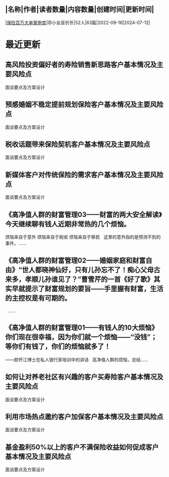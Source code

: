 |名称|作者|读者数量|内容数量|创建时间|更新时间|
---
|[保险百万大单案例库](https://xiaobot.net/p/Angela310?refer=0b133df9-27dc-423b-8101-639049001c13)|@小女巫忻忻|52人|63篇|2022-09-16|2024-07-12|

# 最近更新
## 高风险投资偏好者的寿险销售新思路客户基本情况及主要风险点
面谈要点及方案设计


## 预感婚姻不稳定提前规划保险客户基本情况及主要风险点
面谈要点及方案设计


## 税收话题带来保险契机客户基本情况及主要风险点
面谈要点及方案设计


## 新媒体客户对传统保险的需求客户基本情况及主要风险点
面谈要点及方案设计


## 《高净值人群的财富管理03——财富的两大安全解读》今天继续聊有钱人近期非常热的几个烦恼。
烦恼来自于意外
烦恼来自于税收
烦恼来自于移民
&nbsp;
这里的意外指的是预测不到的事件。......
## 《高净值人群的财富管理02——婚姻家庭和财富自由》“世人都晓神仙好，只有儿孙忘不了！痴心父母古来多，孝顺儿孙谁见了？”曹雪芹的一首《好了歌》其实早就提示了财富规划的要旨——手里握有财富，生活的主控权是有可期的。
&nbsp;
......
## 《高净值人群的财富管理01——有钱人的10大烦恼》你们现在很幸福，因为你们就一个烦恼——“没钱”；等你们有钱了，你们的烦恼就多了！
——颜怀江博士在私人银行家培训中的讲话
&nbsp;
高净值人群的烦恼，总结......
## 如何让对养老社区有兴趣的客户买寿险客户基本情况及主要风险点
面谈要点及方案设计


## 利用市场热点邀约客户加保客户基本情况及主要风险点
面谈要点及方案设计


## 基金盈利50%以上的客户不满保险收益如何促成客户基本情况及主要风险点
面谈要点及方案设计



